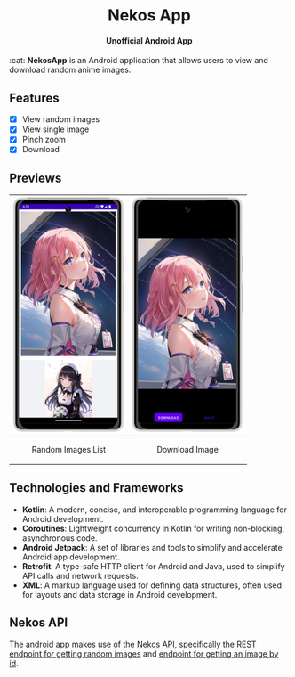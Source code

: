<h1 align="center">Nekos App</h1>
<h4 align="center">Unofficial Android App</h4>
:cat: <strong>NekosApp</strong> is an Android application that allows users to view and download random anime images.

## Features

- [x] View random images
- [x] View single image
- [x] Pinch zoom
- [x] Download

## Previews

| <img src="previews/Screenshot-1.png" alt="Screenshot 1" width="200"/> | <img src="previews/Screenshot-2.png" alt="Screenshot 2" width="200" /> |
|-----------------------------------------------------------------------|------------------------------------------------------------------------|
| <p align="center">Random Images List</p>                              | <p align="center">Download Image</p>                                   |

## Technologies and Frameworks

- **Kotlin**: A modern, concise, and interoperable programming language for Android development.
- **Coroutines**: Lightweight concurrency in Kotlin for writing non-blocking, asynchronous code.
- **Android Jetpack**: A set of libraries and tools to simplify and accelerate Android app development.
- **Retrofit**: A type-safe HTTP client for Android and Java, used to simplify API calls and network requests.
- **XML**: A markup language used for defining data structures, often used for layouts and data storage in Android development.

## Nekos API

The android app makes use of the [Nekos API](https://nekosapi.com/docs/api-introduction),
specifically the
REST [endpoint for getting random images](https://nekosapi.com/docs/images/random)
and [endpoint for getting an image by id](https://nekosapi.com/docs/images/details).
